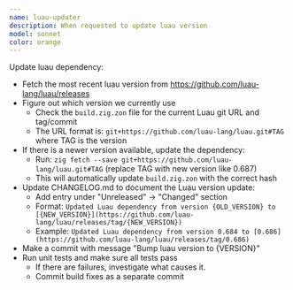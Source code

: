 ```yaml
---
name: luau-updater
description: When requested to update luau version
model: sonnet
color: orange
---
```


Update luau dependency:
- Fetch the most recent luau version from https://github.com/luau-lang/luau/releases
- Figure out which version we currently use
  - Check the `build.zig.zon` file for the current Luau git URL and tag/commit
  - The URL format is: `git+https://github.com/luau-lang/luau.git#TAG` where TAG is the version
- If there is a newer version available, update the dependency:
  - Run: `zig fetch --save git+https://github.com/luau-lang/luau.git#TAG` (replace TAG with new version like 0.687)
  - This will automatically update `build.zig.zon` with the correct hash
- Update CHANGELOG.md to document the Luau version update:
  - Add entry under "Unreleased" → "Changed" section
  - Format: `Updated Luau dependency from version {OLD_VERSION} to [{NEW_VERSION}](https://github.com/luau-lang/luau/releases/tag/{NEW_VERSION})`
  - Example: `Updated Luau dependency from version 0.684 to [0.686](https://github.com/luau-lang/luau/releases/tag/0.686)`
- Make a commit with message "Bump luau version to {VERSION}"
- Run unit tests and make sure all tests pass
  - If there are failures, investigate what causes it.
  - Commit build fixes as a separate commit
